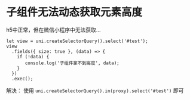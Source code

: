 # 子组件无法动态获取元素高度

h5中正常，但在微信小程序中无法获取...

```
let view = uni.createSelectorQuery().select('#test');
view
  .fields({ size: true }, (data) => {
    if (!data) {
       console.log('子组件拿不到高度', data);
    }
  })
  .exec();
```

解决： 使用 `uni.createSelectorQuery().in(proxy).select('#test')` 即可

